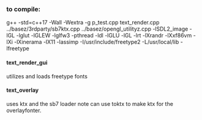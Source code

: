 ### to compile:

g++ -std=c++17  -Wall -Wextra -g  p_test.cpp text_render.cpp ../basez/3rdparty/sb7ktx.cpp ../basez/opengl_utilityz.cpp -lSDL2_image -lGL -lglut -lGLEW -lglfw3 -pthread -ldl -lGLU -lGL -lrt -lXrandr -lXxf86vm -lXi -lXinerama -lX11 -lassimp -I/usr/include/freetype2  -L/usr/local/lib -lfreetype




#### text_render_gui
utilizes and loads freetype fonts

#### text_overlay
uses ktx and the sb7 loader
note can use toktx to make ktx for the overlayfonter.

